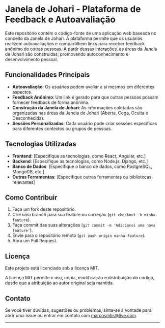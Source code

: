# Janela de Johari - Plataforma de Feedback e Autoavaliação

Este repositório contém o código-fonte de uma aplicação web baseada no conceito da Janela de Johari. A plataforma permite que os usuários realizem autoavaliações e compartilhem links para receber feedback anônimo de outras pessoas. A partir dessas interações, as áreas da Janela de Johari são construídas, promovendo autoconhecimento e desenvolvimento pessoal.

## Funcionalidades Principais

- **Autoavaliação**: Os usuários podem avaliar a si mesmos em diferentes aspectos.
- **Feedback Anônimo**: Um link é gerado para que outras pessoas possam fornecer feedback de forma anônima.
- **Construção da Janela de Johari**: As informações coletadas são organizadas nas áreas da Janela de Johari (Aberta, Cega, Oculta e Desconhecida).
- **Sessões Personalizadas**: Cada usuário pode criar sessões específicas para diferentes contextos ou grupos de pessoas.

## Tecnologias Utilizadas

- **Frontend**: [Especifique as tecnologias, como React, Angular, etc.]
- **Backend**: [Especifique as tecnologias, como Node.js, Django, etc.]
- **Banco de Dados**: [Especifique o banco de dados, como PostgreSQL, MongoDB, etc.]
- **Outras Ferramentas**: [Especifique outras ferramentas ou bibliotecas relevantes]

## Como Contribuir

1. Faça um fork deste repositório.
2. Crie uma branch para sua feature ou correção (`git checkout -b minha-feature`).
3. Faça commit das suas alterações (`git commit -m 'Adicionei uma nova feature'`).
4. Envie para o repositório remoto (`git push origin minha-feature`).
5. Abra um Pull Request.

## Licença

Este projeto está licenciado sob a licença MIT.

A licença MIT permite o uso, cópia, modificação e distribuição do código, desde que a atribuição ao autor original seja mantida.

## Contato

Se você tiver dúvidas, sugestões ou problemas, sinta-se à vontade para abrir uma issue ou entrar em contato com marcosmhs@live.com.

---